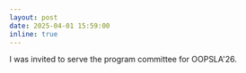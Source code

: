 ```yaml
---
layout: post
date: 2025-04-01 15:59:00
inline: true
---
```


I was invited to serve the program committee for OOPSLA'26.
